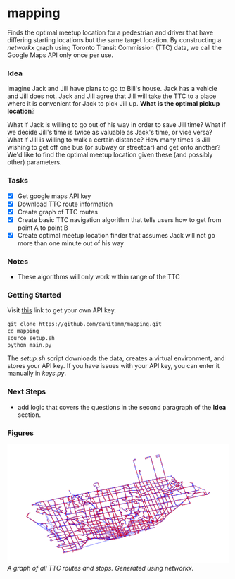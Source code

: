 # mapping
Finds the optimal meetup location for a pedestrian and driver that have differing starting locations but the same target location. By constructing a _networkx_ graph using Toronto Transit Commission (TTC) data, we call the Google Maps API only once per use. 

### Idea
Imagine Jack and Jill have plans to go to Bill's house. Jack has a vehicle and Jill does not. Jack and Jill agree that Jill will take the TTC to a place where it is convenient for Jack to pick Jill up. **What is the optimal pickup location**? 

What if Jack is willing to go out of his way in order to save Jill time? What if we decide Jill's time is twice as valuable as Jack's time, or vice versa? What if Jill is willing to walk a certain distance? How many times is Jill wishing to get off one bus (or subway or streetcar) and get onto another? We'd like to find the optimal meetup location given these (and possibly other) parameters. 

### Tasks
 - [x] Get google maps API key
 - [x] Download TTC route information
 - [x] Create graph of TTC routes
 - [x] Create basic TTC navigation algorithm that tells users how to get from point A to point B
 - [x] Create optimal meetup location finder that assumes Jack will not go more than one minute out of his way

### Notes
 - These algorithms will only work within range of the TTC

### Getting Started
Visit [this](https://developers.google.com/maps/documentation/embed/get-api-key) link to get your own API key. 
```
git clone https://github.com/danitamm/mapping.git
cd mapping
source setup.sh
python main.py
```
The _setup.sh_ script downloads the data, creates a virtual environment, and stores your API key. If you have issues with your API key, you can enter it manually in _keys.py_.

### Next Steps
 - add logic that covers the questions in the second paragraph of the **Idea** section.

### Figures
![](figures/Figure_1.png)
*A graph of all TTC routes and stops. Generated using networkx.*
